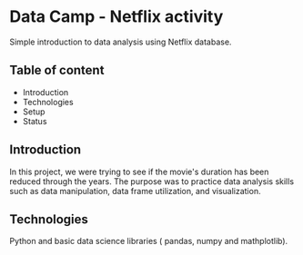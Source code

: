#   Data Camp - Netflix activity

Simple introduction to data analysis using Netflix database.

## Table of content
<ul>
<li>Introduction</li>
<li>Technologies</li>
<li>Setup</li>
<li>Status</li>
</ul>

## Introduction
In this project, we were trying to see if the movie's duration has been reduced through the years. The purpose was to practice data analysis skills such as data manipulation, data frame utilization, and visualization.

##  Technologies
Python and basic data science libraries ( pandas, numpy and mathplotlib).